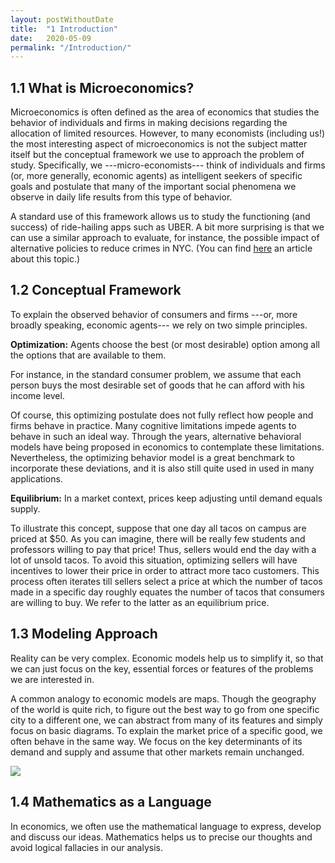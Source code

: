 ```yaml
---
layout: postWithoutDate
title:  "1 Introduction"
date:   2020-05-09
permalink: "/Introduction/"
---
```


  <script src="https://cdn.mathjax.org/mathjax/latest/MathJax.js?config=TeX-AMS-MML_HTMLorMML" type="text/javascript" ></script>

## 1.1 What is Microeconomics?

Microeconomics is often defined as the area of economics that studies the behavior of individuals and firms in making decisions regarding the allocation of limited resources. However, to many economists (including us!) the most interesting aspect of microeconomics is not the subject matter itself but the conceptual framework we use to approach the problem of study. Specifically, we ---micro-economists--- think of individuals and firms (or, more generally, economic agents) as intelligent seekers of specific goals and postulate that many of the important social phenomena we observe in daily life results from this type of behavior. 

A standard use of this framework allows us to study the functioning (and success) of ride-hailing apps such as UBER. A bit more surprising is that we can use a similar approach to evaluate, for instance, the possible impact of alternative policies to reduce crimes in NYC. (You can find [here](http://blog.oup.com/2012/06/zimring-scientific-american-nyc-beat-crime/) an article about this topic.)

## 1.2 Conceptual Framework

To explain the observed behavior of consumers and firms ---or, more broadly speaking, economic agents--- we rely on two simple principles.

**Optimization:** Agents choose the best (or most desirable) option among all the options that are available to them.

For instance, in the standard consumer problem, we assume that each person buys the most desirable set of goods that he can afford with his income level.

Of course, this optimizing postulate does not fully reflect how people and firms behave in practice. Many cognitive limitations impede agents to behave in such an ideal way. Through the years, alternative behavioral models have being proposed in economics to contemplate these limitations. Nevertheless, the optimizing behavior model is a great benchmark to incorporate these deviations, and it is also still quite used in used in many applications.

**Equilibrium:** In a market context, prices keep adjusting until demand equals supply.

To illustrate this concept, suppose that one day all tacos on campus are priced at $50. As you can imagine, there will be really few students and professors willing to pay that price! Thus, sellers would end the day with a lot of unsold tacos. To avoid this situation, optimizing sellers will have incentives to lower their price in order to attract more taco customers. This process often iterates till sellers select a price at which the number of tacos made in a specific day roughly equates the number of tacos that consumers are willing to buy. We refer to the latter as an equilibrium price.

## 1.3 Modeling Approach

Reality can be very complex. Economic models help us to simplify it, so that we can just focus on the key, essential forces or features of the problems we are interested in.

A common analogy to economic models are maps. Though the geography of the world is quite rich, to figure out the best way to go from one specific city to a different one, we can abstract from many of its features and simply focus on basic diagrams. To explain the market price of a specific good, we often behave in the same way. We focus on the key determinants of its demand and supply and assume that other markets remain unchanged.


<img src="{{ site.baseurl }}/img/introduction/1-3maps.PNG">


## 1.4 Mathematics as a Language

In economics, we often use the mathematical language to express, develop and discuss our ideas. Mathematics helps us to precise our thoughts and avoid logical fallacies in our analysis.
